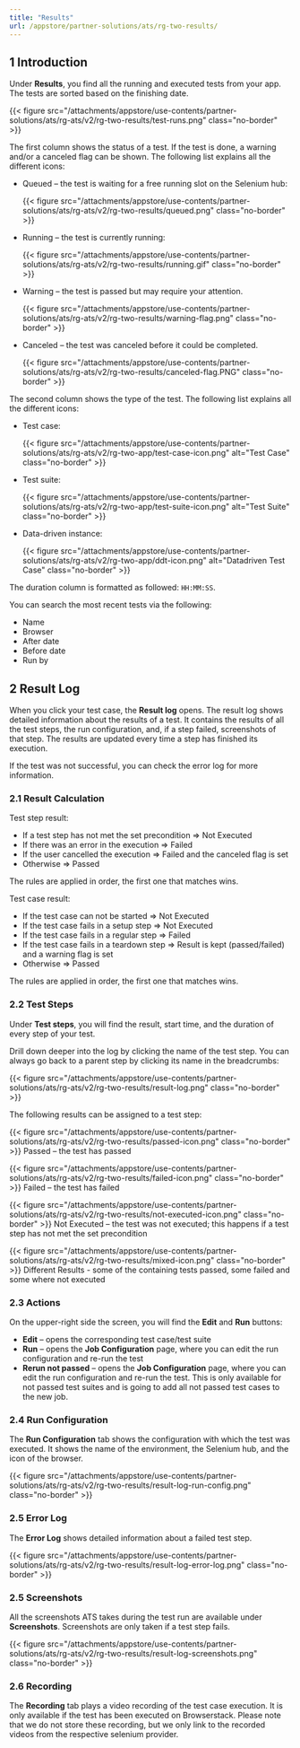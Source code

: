 ```yaml
---
title: "Results"
url: /appstore/partner-solutions/ats/rg-two-results/
---
```


## 1 Introduction

Under **Results**, you find all the running and executed tests from your app. The tests are sorted based on the finishing date.

{{< figure src="/attachments/appstore/use-contents/partner-solutions/ats/rg-ats/v2/rg-two-results/test-runs.png" class="no-border" >}}

The first column shows the status of a test. If the test is done, a warning and/or a canceled flag can be shown. The following list explains all the different icons:

* Queued – the test is waiting for a free running slot on the Selenium hub:

    {{< figure src="/attachments/appstore/use-contents/partner-solutions/ats/rg-ats/v2/rg-two-results/queued.png" class="no-border" >}}

* Running – the test is currently running:

    {{< figure src="/attachments/appstore/use-contents/partner-solutions/ats/rg-ats/v2/rg-two-results/running.gif" class="no-border" >}}

* Warning – the test is passed but may require your attention.

    {{< figure src="/attachments/appstore/use-contents/partner-solutions/ats/rg-ats/v2/rg-two-results/warning-flag.png" class="no-border" >}}

* Canceled – the test was canceled before it could be completed.

    {{< figure src="/attachments/appstore/use-contents/partner-solutions/ats/rg-ats/v2/rg-two-results/canceled-flag.PNG" class="no-border" >}}

The second column shows the type of the test. The following list explains all the different icons:

* Test case:

    {{< figure src="/attachments/appstore/use-contents/partner-solutions/ats/rg-ats/v2/rg-two-app/test-case-icon.png" alt="Test Case" class="no-border" >}}

* Test suite:

    {{< figure src="/attachments/appstore/use-contents/partner-solutions/ats/rg-ats/v2/rg-two-app/test-suite-icon.png" alt="Test Suite" class="no-border" >}} 

* Data-driven instance:

    {{< figure src="/attachments/appstore/use-contents/partner-solutions/ats/rg-ats/v2/rg-two-app/ddt-icon.png" alt="Datadriven Test Case" class="no-border" >}}

The duration column is formatted as followed: `HH:MM:SS`.

You can search the most recent tests via the following:

* Name
* Browser
* After date
* Before date
* Run by

## 2 Result Log

When you click your test case, the **Result log** opens. The result log shows detailed information about the results of a test. It contains the results of all the test steps, the run configuration, and, if a step failed, screenshots of that step. The results are updated every time a step has finished its execution.

If the test was not successful, you can check the error log for more information.

### 2.1 Result Calculation

Test step result:

* If a test step has not met the set precondition => Not Executed
* If there was an error in the execution => Failed
* If the user cancelled the execution => Failed and the canceled flag is set
* Otherwise => Passed

The rules are applied in order, the first one that matches wins.

Test case result:

* If the test case can not be started  => Not Executed
* If the test case fails in a setup step => Not Executed
* If the test case fails in a regular step => Failed
* If the test case fails in a teardown step => Result is kept (passed/failed) and a warning flag is set
* Otherwise => Passed

The rules are applied in order, the first one that matches wins.

### 2.2 Test Steps

Under **Test steps**, you will find the result, start time, and the duration of every step of your test.

Drill down deeper into the log by clicking the name of the test step. You can always go back to a parent step by clicking its name in the breadcrumbs:

{{< figure src="/attachments/appstore/use-contents/partner-solutions/ats/rg-ats/v2/rg-two-results/result-log.png" class="no-border" >}}

The following results can be assigned to a test step:

{{< figure src="/attachments/appstore/use-contents/partner-solutions/ats/rg-ats/v2/rg-two-results/passed-icon.png" class="no-border" >}}  Passed – the test has passed

{{< figure src="/attachments/appstore/use-contents/partner-solutions/ats/rg-ats/v2/rg-two-results/failed-icon.png" class="no-border" >}}  Failed – the test has failed

{{< figure src="/attachments/appstore/use-contents/partner-solutions/ats/rg-ats/v2/rg-two-results/not-executed-icon.png" class="no-border" >}}  Not Executed – the test was not executed; this happens if a test step has not met the set precondition

{{< figure src="/attachments/appstore/use-contents/partner-solutions/ats/rg-ats/v2/rg-two-results/mixed-icon.png" class="no-border" >}}  Different Results - some of the containing tests passed, some failed and some where not executed

### 2.3 Actions

On the upper-right side the screen, you will find the **Edit** and **Run** buttons:

* **Edit** – opens the corresponding test case/test suite
* **Run** – opens the **Job Configuration** page, where you can edit the run configuration and re-run the test
* **Rerun not passed** – opens the **Job Configuration** page, where you can edit the run configuration and re-run the test. This is only available for not passed test suites and is going to add all not passed test cases to the new job.

### 2.4 Run Configuration

The **Run Configuration** tab shows the configuration with which the test was executed. It shows the name of the environment, the Selenium hub, and the icon of the browser.

{{< figure src="/attachments/appstore/use-contents/partner-solutions/ats/rg-ats/v2/rg-two-results/result-log-run-config.png" class="no-border" >}}

### 2.5 Error Log

The **Error Log** shows detailed information about a failed test step.

{{< figure src="/attachments/appstore/use-contents/partner-solutions/ats/rg-ats/v2/rg-two-results/result-log-error-log.png" class="no-border" >}}

### 2.5 Screenshots

All the screenshots ATS takes during the test run are available under **Screenshots**. Screenshots are only taken if a test step fails.

{{< figure src="/attachments/appstore/use-contents/partner-solutions/ats/rg-ats/v2/rg-two-results/result-log-screenshots.png" class="no-border" >}}

### 2.6 Recording

The **Recording** tab plays a video recording of the test case execution. It is only available if the test has been executed on Browserstack. Please note that we do not store these recording, but we only link to the recorded videos from the respective selenium provider.
